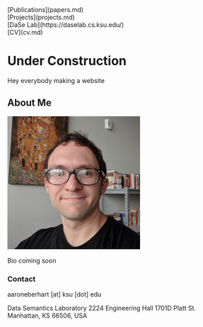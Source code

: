 <div class="container-lg clearfix">
  <div class="col-3 float-left pr-2 mb-3">
    <div class="border bg-gray-light">[Publications](papers.md)</div>
  </div>
  <div class="col-3 float-left px-2 mb-3">
    <div class="border bg-gray-light">[Projects](projects.md)</div>
  </div>
  <div class="col-3 float-left px-2 mb-3">
    <div class="border bg-gray-light">[DaSe Lab](https://daselab.cs.ksu.edu/)</div>
  </div>
  <div class="col-3 float-left pl-2 mb-3">
    <div class="border bg-gray-light">[CV](cv.md)</div>
  </div>
</div>

# Under Construction

Hey everybody making a website

## About Me

![Me](me.png)<!-- .element height="40%" width="40%" -->

Bio coming soon

### Contact

aaroneberhart \[at\] ksu \[dot\] edu

Data Semantics Laboratory
2224 Engineering Hall
1701D Platt St.
Manhattan, KS 66506, USA

